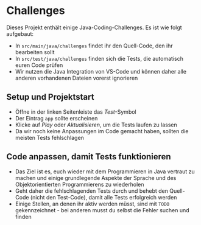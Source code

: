 # Challenges

Dieses Projekt enthält einige Java-Coding-Challenges. Es ist wie folgt aufgebaut:

- In `src/main/java/challenges` findet ihr den Quell-Code, den ihr bearbeiten sollt
- In `src/test/java/challenges` finden sich die Tests, die automatisch euren Code prüfen
- Wir nutzen die Java Integration von VS-Code und können daher alle anderen vorhandenen Dateien vorerst ignorieren

## Setup und Projektstart

- Öffne in der linken Seitenleiste das _Test_-Symbol
- Der Eintrag `app` sollte erscheinen
- Klicke auf _Play_ oder _Aktualisieren_, um die Tests laufen zu lassen
- Da wir noch keine Anpassungen im Code gemacht haben, sollten die meisten Tests fehlschlagen

## Code anpassen, damit Tests funktionieren

- Das Ziel ist es, euch wieder mit dem Programmieren in Java vertraut zu machen und einige grundlegende Aspekte der Sprache und des Objektorientierten Programmierens zu wiederholen
- Geht daher die fehlschlagenden Tests durch und behebt den Quell-Code (nicht den Test-Code), damit alle Tests erfolgreich werden
- Einige Stellen, an denen ihr aktiv werden müsst, sind mit `TODO` gekennzeichnet - bei anderen musst du selbst die Fehler suchen und finden
